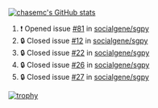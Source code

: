 [![chasemc's GitHub stats](https://github-readme-stats.vercel.app/api?username=chasemc)](https://github.com/anuraghazra/github-readme-stats)


<!--START_SECTION:activity-->
1. ❗ Opened issue [#81](https://github.com/socialgene/sgpy/issues/81) in [socialgene/sgpy](https://github.com/socialgene/sgpy)
2. 🔒 Closed issue [#12](https://github.com/socialgene/sgpy/issues/12) in [socialgene/sgpy](https://github.com/socialgene/sgpy)
3. 🔒 Closed issue [#22](https://github.com/socialgene/sgpy/issues/22) in [socialgene/sgpy](https://github.com/socialgene/sgpy)
4. 🔒 Closed issue [#26](https://github.com/socialgene/sgpy/issues/26) in [socialgene/sgpy](https://github.com/socialgene/sgpy)
5. 🔒 Closed issue [#27](https://github.com/socialgene/sgpy/issues/27) in [socialgene/sgpy](https://github.com/socialgene/sgpy)
<!--END_SECTION:activity-->
[![trophy](https://github-profile-trophy.vercel.app/?username=chasemc)](https://github.com/ryo-ma/github-profile-trophy)

